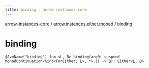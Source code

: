 ```yaml
---
title: binding - arrow-instances-core
---
```


[arrow-instances-core](../index.html) / [arrow.instances.either.monad](index.html) / [binding](./binding.html)

# binding

`@JvmName("binding") fun <L, B> binding(arg0: suspend MonadContinuation<Kind<ForEither, `[`L`](binding.html#L)`>, *>.() -> `[`B`](binding.html#B)`): Either<`[`L`](binding.html#L)`, `[`B`](binding.html#B)`>`